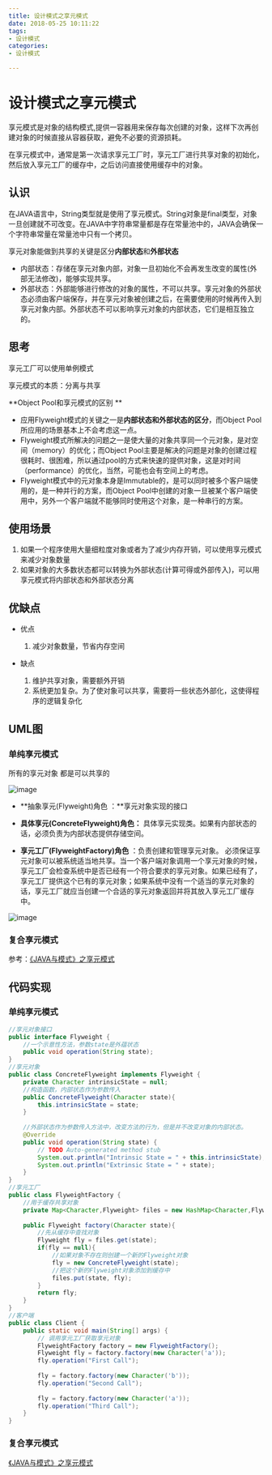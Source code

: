 ```yaml
---
title: 设计模式之享元模式
date: 2018-05-25 10:11:22
tags:
- 设计模式
categories:
- 设计模式

---
```


#  设计模式之享元模式

享元模式是对象的结构模式,提供一容器用来保存每次创建的对象，这样下次再创建对象的时候直接从容器获取，避免不必要的资源损耗。

在享元模式中，通常是第一次请求享元工厂时，享元工厂进行共享对象的初始化，然后放入享元工厂的缓存中，之后访问直接使用缓存中的对象。

<!--more-->

## 认识

在JAVA语言中，String类型就是使用了享元模式。String对象是final类型，对象一旦创建就不可改变。在JAVA中字符串常量都是存在常量池中的，JAVA会确保一个字符串常量在常量池中只有一个拷贝。

享元对象能做到共享的关键是区分**内部状态**和**外部状态** 
- 内部状态：存储在享元对象内部，对象一旦初始化不会再发生改变的属性(外部无法修改)，能够实现共享。
- 外部状态：外部能够进行修改的对象的属性，不可以共享。享元对象的外部状态必须由客户端保存，并在享元对象被创建之后，在需要使用的时候再传入到享元对象内部。外部状态不可以影响享元对象的内部状态，它们是相互独立的。

## 思考

享元工厂可以使用单例模式

享元模式的本质：分离与共享

**Object Pool和享元模式的区别 **

- 应用Flyweight模式的关键之一是**内部状态和外部状态的区分**，而Object Pool所应用的场景基本上不会考虑这一点。
- Flyweight模式所解决的问题之一是使大量的对象共享同一个元对象，是对空间（memory）的优化；而Object Pool主要是解决的问题是对象的创建过程很耗时、很困难，所以通过pool的方式来快速的提供对象，这是对时间（performance）的优化，当然，可能也会有空间上的考虑。
- Flyweight模式中的元对象本身是Immutable的，是可以同时被多个客户端使用的，是一种并行的方案，而Object Pool中创建的对象一旦被某个客户端使用中，另外一个客户端就不能够同时使用这个对象，是一种串行的方案。

## 使用场景

1. 如果一个程序使用大量细粒度对象或者为了减少内存开销，可以使用享元模式来减少对象数量
2. 如果对象的大多数状态都可以转换为外部状态(计算可得或外部传入)，可以用享元模式将内部状态和外部状态分离

## 优缺点

- 优点
  1. 减少对象数量，节省内存空间

- 缺点
  1. 维护共享对象，需要额外开销
  2. 系统更加复杂。为了使对象可以共享，需要将一些状态外部化，这使得程序的逻辑复杂化

## UML图

### 单纯享元模式

所有的享元对象 都是可以共享的

![image](https://image-1257941127.cos.ap-beijing.myqcloud.com/deMode30.png)

- **抽象享元(Flyweight)角色 ：**享元对象实现的接口

- **具体享元(ConcreteFlyweight)角色：** 具体享元实现类。如果有内部状态的话，必须负责为内部状态提供存储空间。
- **享元工厂(FlyweightFactory)角色** ：负责创建和管理享元对象。 必须保证享元对象可以被系统适当地共享。当一个客户端对象调用一个享元对象的时候，享元工厂会检查系统中是否已经有一个符合要求的享元对象。如果已经有了，享元工厂提供这个已有的享元对象；如果系统中没有一个适当的享元对象的话，享元工厂就应当创建一个合适的享元对象返回并将其放入享元工厂缓存中。

![image](https://image-1257941127.cos.ap-beijing.myqcloud.com/deMode29.png)

### 复合享元模式

参考：[《JAVA与模式》之享元模式](http://www.cnblogs.com/java-my-life/archive/2012/04/26/2468499.html)

## 代码实现

### 单纯享元模式

```java
//享元对象接口
public interface Flyweight {
    //一个示意性方法，参数state是外蕴状态
    public void operation(String state);
}
//享元对象
public class ConcreteFlyweight implements Flyweight {
    private Character intrinsicState = null;
    //构造函数，内部状态作为参数传入
    public ConcreteFlyweight(Character state){
        this.intrinsicState = state;
    }
   
    //外部状态作为参数传入方法中，改变方法的行为，但是并不改变对象的内部状态。
    @Override
    public void operation(String state) {
        // TODO Auto-generated method stub
        System.out.println("Intrinsic State = " + this.intrinsicState);
        System.out.println("Extrinsic State = " + state);
    }
}
//享元工厂
public class FlyweightFactory {
    //用于缓存共享对象
    private Map<Character,Flyweight> files = new HashMap<Character,Flyweight>();
    
    public Flyweight factory(Character state){
        //先从缓存中查找对象
        Flyweight fly = files.get(state);
        if(fly == null){
            //如果对象不存在则创建一个新的Flyweight对象
            fly = new ConcreteFlyweight(state);
            //把这个新的Flyweight对象添加到缓存中
            files.put(state, fly);
        }
        return fly;
    }
}
//客户端
public class Client {
    public static void main(String[] args) {
        // 调用享元工厂获取享元对象
        FlyweightFactory factory = new FlyweightFactory();
        Flyweight fly = factory.factory(new Character('a'));
        fly.operation("First Call");
        
        fly = factory.factory(new Character('b'));
        fly.operation("Second Call");
        
        fly = factory.factory(new Character('a'));
        fly.operation("Third Call");
    }
}
```

### 复合享元模式

 [《JAVA与模式》之享元模式](http://www.cnblogs.com/java-my-life/archive/2012/04/26/2468499.html)